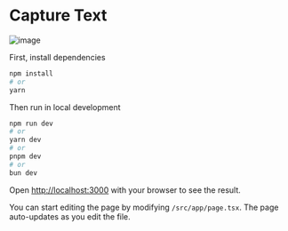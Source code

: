 # Capture Text

![image](https://github.com/user-attachments/assets/c95f06fb-3526-40dc-93dc-b00535838b6f)

First, install dependencies

```bash
npm install
# or
yarn
```

Then run in local development

```bash
npm run dev
# or
yarn dev
# or
pnpm dev
# or
bun dev
```

Open [http://localhost:3000](http://localhost:3000) with your browser to see the result.

You can start editing the page by modifying `/src/app/page.tsx`. The page auto-updates as you edit the file.
